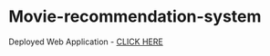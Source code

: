 # Movie-recommendation-system

Deployed Web Application - [CLICK HERE](https://therecomender.herokuapp.com/)

